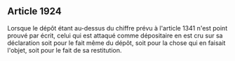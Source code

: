 Article 1924
----
Lorsque le dépôt étant au-dessus du chiffre prévu à l'article 1341 n'est point
prouvé par écrit, celui qui est attaqué comme dépositaire en est cru sur sa
déclaration soit pour le fait même du dépôt, soit pour la chose qui en faisait
l'objet, soit pour le fait de sa restitution.
